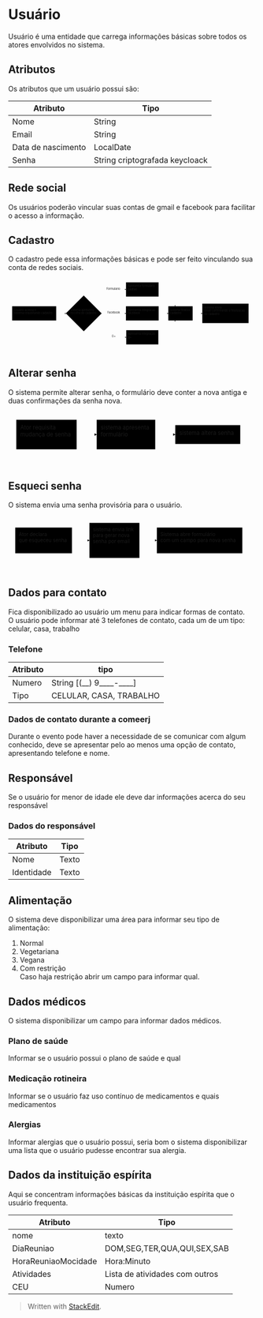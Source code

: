 <h1 id="usuário">Usuário</h1>
<p>Usuário é uma entidade que carrega informações básicas sobre todos os atores envolvidos no sistema.</p>
<h2 id="atributos">Atributos</h2>
<p>Os atributos que um usuário possui são:</p>

<table>
<thead>
<tr>
<th>Atributo</th>
<th>Tipo</th>
</tr>
</thead>
<tbody>
<tr>
<td>Nome</td>
<td>String</td>
</tr>
<tr>
<td>Email</td>
<td>String</td>
</tr>
<tr>
<td>Data de nascimento</td>
<td>LocalDate</td>
</tr>
<tr>
<td>Senha</td>
<td>String criptografada keycloack</td>
</tr>
</tbody>
</table><h2 id="rede-social">Rede social</h2>
<p>Os usuários poderão vincular suas contas de gmail e facebook para facilitar o acesso a informação.</p>
<h2 id="cadastro">Cadastro</h2>
<p>O cadastro pede essa informações básicas e pode ser feito  vinculando sua conta de redes sociais.</p>
<div class="mermaid"><svg xmlns="http://www.w3.org/2000/svg" id="mermaid-svg-BmYwTAfqLbyjWdym" height="100%" viewBox="0 0 1283.3533325195312 380.3000030517578" style="max-width:1283.3533325195312px;"><g><g class="output"><g class="clusters"></g><g class="edgePaths"><g class="edgePath" style="opacity: 1;"><path class="path" d="M247.98333740234375,180.1500015258789L272.98333740234375,180.1500015258789L298.48333740234375,180.6500015258789" marker-end="url(#arrowhead10780)" style="fill:none"></path><defs><marker id="arrowhead10780" viewBox="0 0 10 10" refX="9" refY="5" markerUnits="strokeWidth" markerWidth="8" markerHeight="6" orient="auto"><path d="M 0 0 L 10 5 L 0 10 z" class="arrowheadPath" style="stroke-width: 1; stroke-dasharray: 1, 0;"></path></marker></defs></g><g class="edgePath" style="opacity: 1;"><path class="path" d="M442.63544013759434,139.68210914394203L545.9866638183594,56.71666717529297L609.1949996948242,56.71666717529297" marker-end="url(#arrowhead10781)" style="fill:none"></path><defs><marker id="arrowhead10781" viewBox="0 0 10 10" refX="9" refY="5" markerUnits="strokeWidth" markerWidth="8" markerHeight="6" orient="auto"><path d="M 0 0 L 10 5 L 0 10 z" class="arrowheadPath" style="stroke-width: 1; stroke-dasharray: 1, 0;"></path></marker></defs></g><g class="edgePath" style="opacity: 1;"><path class="path" d="M483.60333251953125,180.65000152587893L545.9866638183594,180.1500015258789L608.8699951171875,180.1500015258789" marker-end="url(#arrowhead10782)" style="fill:none"></path><defs><marker id="arrowhead10782" viewBox="0 0 10 10" refX="9" refY="5" markerUnits="strokeWidth" markerWidth="8" markerHeight="6" orient="auto"><path d="M 0 0 L 10 5 L 0 10 z" class="arrowheadPath" style="stroke-width: 1; stroke-dasharray: 1, 0;"></path></marker></defs></g><g class="edgePath" style="opacity: 1;"><path class="path" d="M442.6354401375944,221.6178939078158L545.9866638183594,303.58333587646484L610.3033294677734,303.58333587646484" marker-end="url(#arrowhead10783)" style="fill:none"></path><defs><marker id="arrowhead10783" viewBox="0 0 10 10" refX="9" refY="5" markerUnits="strokeWidth" markerWidth="8" markerHeight="6" orient="auto"><path d="M 0 0 L 10 5 L 0 10 z" class="arrowheadPath" style="stroke-width: 1; stroke-dasharray: 1, 0;"></path></marker></defs></g><g class="edgePath" style="opacity: 1;"><path class="path" d="M777.7116622924805,56.71666717529297L803.0366668701172,56.71666717529297L864.8366355746282,143.43333435058594" marker-end="url(#arrowhead10784)" style="fill:none"></path><defs><marker id="arrowhead10784" viewBox="0 0 10 10" refX="9" refY="5" markerUnits="strokeWidth" markerWidth="8" markerHeight="6" orient="auto"><path d="M 0 0 L 10 5 L 0 10 z" class="arrowheadPath" style="stroke-width: 1; stroke-dasharray: 1, 0;"></path></marker></defs></g><g class="edgePath" style="opacity: 1;"><path class="path" d="M778.0366668701172,180.1500015258789L803.0366668701172,180.1500015258789L828.0366668701172,180.1500015258789" marker-end="url(#arrowhead10785)" style="fill:none"></path><defs><marker id="arrowhead10785" viewBox="0 0 10 10" refX="9" refY="5" markerUnits="strokeWidth" markerWidth="8" markerHeight="6" orient="auto"><path d="M 0 0 L 10 5 L 0 10 z" class="arrowheadPath" style="stroke-width: 1; stroke-dasharray: 1, 0;"></path></marker></defs></g><g class="edgePath" style="opacity: 1;"><path class="path" d="M776.6033325195312,303.58333587646484L803.0366668701172,303.58333587646484L864.8366355746282,216.86666870117188" marker-end="url(#arrowhead10786)" style="fill:none"></path><defs><marker id="arrowhead10786" viewBox="0 0 10 10" refX="9" refY="5" markerUnits="strokeWidth" markerWidth="8" markerHeight="6" orient="auto"><path d="M 0 0 L 10 5 L 0 10 z" class="arrowheadPath" style="stroke-width: 1; stroke-dasharray: 1, 0;"></path></marker></defs></g><g class="edgePath" style="opacity: 1;"><path class="path" d="M953.9700012207031,180.1500015258789L978.9700012207031,180.1500015258789L1003.9700012207031,180.1500015258789" marker-end="url(#arrowhead10787)" style="fill:none"></path><defs><marker id="arrowhead10787" viewBox="0 0 10 10" refX="9" refY="5" markerUnits="strokeWidth" markerWidth="8" markerHeight="6" orient="auto"><path d="M 0 0 L 10 5 L 0 10 z" class="arrowheadPath" style="stroke-width: 1; stroke-dasharray: 1, 0;"></path></marker></defs></g></g><g class="edgeLabels"><g class="edgeLabel" style="opacity: 1;" transform=""><g transform="translate(0,0)" class="label"><foreignObject width="0" height="0"><div xmlns="http://www.w3.org/1999/xhtml" style="display: inline-block; white-space: nowrap;"><span class="edgeLabel"></span></div></foreignObject></g></g><g class="edgeLabel" style="opacity: 1;" transform="translate(545.9866638183594,56.71666717529297)"><g transform="translate(-37.883331298828125,-13.358329772949219)" class="label"><foreignObject width="75.76666259765625" height="26.716659545898438"><div xmlns="http://www.w3.org/1999/xhtml" style="display: inline-block; white-space: nowrap;"><span class="edgeLabel">Formulario</span></div></foreignObject></g></g><g class="edgeLabel" style="opacity: 1;" transform="translate(545.9866638183594,180.1500015258789)"><g transform="translate(-33.525001525878906,-13.358329772949219)" class="label"><foreignObject width="67.05000305175781" height="26.716659545898438"><div xmlns="http://www.w3.org/1999/xhtml" style="display: inline-block; white-space: nowrap;"><span class="edgeLabel">Facebook</span></div></foreignObject></g></g><g class="edgeLabel" style="opacity: 1;" transform="translate(545.9866638183594,303.58333587646484)"><g transform="translate(-10.483329772949219,-13.358329772949219)" class="label"><foreignObject width="20.966659545898438" height="26.716659545898438"><div xmlns="http://www.w3.org/1999/xhtml" style="display: inline-block; white-space: nowrap;"><span class="edgeLabel">G+</span></div></foreignObject></g></g><g class="edgeLabel" style="opacity: 1;" transform=""><g transform="translate(0,0)" class="label"><foreignObject width="0" height="0"><div xmlns="http://www.w3.org/1999/xhtml" style="display: inline-block; white-space: nowrap;"><span class="edgeLabel"></span></div></foreignObject></g></g><g class="edgeLabel" style="opacity: 1;" transform=""><g transform="translate(0,0)" class="label"><foreignObject width="0" height="0"><div xmlns="http://www.w3.org/1999/xhtml" style="display: inline-block; white-space: nowrap;"><span class="edgeLabel"></span></div></foreignObject></g></g><g class="edgeLabel" style="opacity: 1;" transform=""><g transform="translate(0,0)" class="label"><foreignObject width="0" height="0"><div xmlns="http://www.w3.org/1999/xhtml" style="display: inline-block; white-space: nowrap;"><span class="edgeLabel"></span></div></foreignObject></g></g><g class="edgeLabel" style="opacity: 1;" transform=""><g transform="translate(0,0)" class="label"><foreignObject width="0" height="0"><div xmlns="http://www.w3.org/1999/xhtml" style="display: inline-block; white-space: nowrap;"><span class="edgeLabel"></span></div></foreignObject></g></g></g><g class="nodes"><g class="node" style="opacity: 1;" id="acesso" transform="translate(133.99166870117188,180.1500015258789)"><rect rx="0" ry="0" x="-113.99166870117188" y="-36.71666717529297" width="227.98333740234375" height="73.43333435058594"></rect><g class="label" transform="translate(0,0)"><g transform="translate(-103.99166870117188,-26.71666717529297)"><foreignObject width="207.98333740234375" height="53.43333435058594"><div xmlns="http://www.w3.org/1999/xhtml" style="display: inline-block; white-space: nowrap;">Usuário acessa o<br> sistema requisitando cadastro</div></foreignObject></g></g></g><g class="node" style="opacity: 1;" id="form" transform="translate(390.5433349609375,180.1500015258789)"><polygon points="92.55999755859375,0 185.1199951171875,-92.55999755859375 92.55999755859375,-185.1199951171875 0,-92.55999755859375" rx="5" ry="5" transform="translate(-92.55999755859375,92.55999755859375)"></polygon><g class="label" transform="translate(0,0)"><g transform="translate(-68.98332977294922,-26.71666717529297)"><foreignObject width="137.96665954589844" height="53.43333435058594"><div xmlns="http://www.w3.org/1999/xhtml" style="display: inline-block; white-space: nowrap;">Sistema apresenta<br> escolha de cadastro</div></foreignObject></g></g></g><g class="node" style="opacity: 1;" id="form1" transform="translate(693.4533309936523,56.71666717529297)"><rect rx="0" ry="0" x="-84.25833129882812" y="-36.71666717529297" width="168.51666259765625" height="73.43333435058594"></rect><g class="label" transform="translate(0,0)"><g transform="translate(-74.25833129882812,-26.71666717529297)"><foreignObject width="148.51666259765625" height="53.43333435058594"><div xmlns="http://www.w3.org/1999/xhtml" style="display: inline-block; white-space: nowrap;">Apresenta formulário<br> padrao</div></foreignObject></g></g></g><g class="node" style="opacity: 1;" id="form2" transform="translate(693.4533309936523,180.1500015258789)"><rect rx="0" ry="0" x="-84.58333587646484" y="-36.71666717529297" width="169.1666717529297" height="73.43333435058594"></rect><g class="label" transform="translate(0,0)"><g transform="translate(-74.58333587646484,-26.71666717529297)"><foreignObject width="149.1666717529297" height="53.43333435058594"><div xmlns="http://www.w3.org/1999/xhtml" style="display: inline-block; white-space: nowrap;">Apresenta integracao<br> facebook</div></foreignObject></g></g></g><g class="node" style="opacity: 1;" id="form3" transform="translate(693.4533309936523,303.58333587646484)"><rect rx="0" ry="0" x="-83.1500015258789" y="-36.71666717529297" width="166.3000030517578" height="73.43333435058594"></rect><g class="label" transform="translate(0,0)"><g transform="translate(-73.1500015258789,-26.71666717529297)"><foreignObject width="146.3000030517578" height="53.43333435058594"><div xmlns="http://www.w3.org/1999/xhtml" style="display: inline-block; white-space: nowrap;">apresenta integração<br> g+</div></foreignObject></g></g></g><g class="node" style="opacity: 1;" id="finaliza" transform="translate(891.0033340454102,180.1500015258789)"><rect rx="0" ry="0" x="-62.96666717529297" y="-36.71666717529297" width="125.93333435058594" height="73.43333435058594"></rect><g class="label" transform="translate(0,0)"><g transform="translate(-52.96666717529297,-26.71666717529297)"><foreignObject width="105.93333435058594" height="53.43333435058594"><div xmlns="http://www.w3.org/1999/xhtml" style="display: inline-block; white-space: nowrap;">sistema finaliza<br> cadastro</div></foreignObject></g></g></g><g class="node" style="opacity: 1;" id="envio" transform="translate(1123.6616668701172,180.1500015258789)"><rect rx="0" ry="0" x="-119.69166564941406" y="-50.07499694824219" width="239.38333129882812" height="100.14999389648438"></rect><g class="label" transform="translate(0,0)"><g transform="translate(-109.69166564941406,-40.07499694824219)"><foreignObject width="219.38333129882812" height="80.14999389648438"><div xmlns="http://www.w3.org/1999/xhtml" style="display: inline-block; white-space: nowrap;">sistema envia<br> email confirmando a finalizacao<br> do cadastro</div></foreignObject></g></g></g></g></g></g></svg></div>
<h2 id="alterar-senha">Alterar senha</h2>
<p>O sistema permite alterar senha, o formulário deve conter a nova antiga e duas confirmações da senha nova.</p>
<div class="mermaid"><svg xmlns="http://www.w3.org/2000/svg" id="mermaid-svg-FofNZ7Xa6UI35Rik" height="100%" viewBox="0 0 618.0833282470703 133.43333435058594" style="max-width:618.0833282470703px;"><g><g class="output"><g class="clusters"></g><g class="edgePaths"><g class="edgePath" style="opacity: 1;"><path class="path" d="M170.35000610351562,56.71666717529297L195.35000610351562,56.71666717529297L220.35000610351562,56.71666717529297" marker-end="url(#arrowhead10799)" style="fill:none"></path><defs><marker id="arrowhead10799" viewBox="0 0 10 10" refX="9" refY="5" markerUnits="strokeWidth" markerWidth="8" markerHeight="6" orient="auto"><path d="M 0 0 L 10 5 L 0 10 z" class="arrowheadPath" style="stroke-width: 1; stroke-dasharray: 1, 0;"></path></marker></defs></g><g class="edgePath" style="opacity: 1;"><path class="path" d="M366.18333435058594,56.71666717529297L391.18333435058594,56.71666717529297L416.18333435058594,56.71666717529297" marker-end="url(#arrowhead10800)" style="fill:none"></path><defs><marker id="arrowhead10800" viewBox="0 0 10 10" refX="9" refY="5" markerUnits="strokeWidth" markerWidth="8" markerHeight="6" orient="auto"><path d="M 0 0 L 10 5 L 0 10 z" class="arrowheadPath" style="stroke-width: 1; stroke-dasharray: 1, 0;"></path></marker></defs></g></g><g class="edgeLabels"><g class="edgeLabel" style="opacity: 1;" transform=""><g transform="translate(0,0)" class="label"><foreignObject width="0" height="0"><div xmlns="http://www.w3.org/1999/xhtml" style="display: inline-block; white-space: nowrap;"><span class="edgeLabel"></span></div></foreignObject></g></g><g class="edgeLabel" style="opacity: 1;" transform=""><g transform="translate(0,0)" class="label"><foreignObject width="0" height="0"><div xmlns="http://www.w3.org/1999/xhtml" style="display: inline-block; white-space: nowrap;"><span class="edgeLabel"></span></div></foreignObject></g></g></g><g class="nodes"><g class="node" style="opacity: 1;" id="pedido" transform="translate(95.17500305175781,56.71666717529297)"><rect rx="0" ry="0" x="-75.17500305175781" y="-36.71666717529297" width="150.35000610351562" height="73.43333435058594"></rect><g class="label" transform="translate(0,0)"><g transform="translate(-65.17500305175781,-26.71666717529297)"><foreignObject width="130.35000610351562" height="53.43333435058594"><div xmlns="http://www.w3.org/1999/xhtml" style="display: inline-block; white-space: nowrap;">Ator requisita<br> mudança de senha</div></foreignObject></g></g></g><g class="node" style="opacity: 1;" id="form" transform="translate(293.2666702270508,56.71666717529297)"><rect rx="0" ry="0" x="-72.91666412353516" y="-36.71666717529297" width="145.8333282470703" height="73.43333435058594"></rect><g class="label" transform="translate(0,0)"><g transform="translate(-62.916664123535156,-26.71666717529297)"><foreignObject width="125.83332824707031" height="53.43333435058594"><div xmlns="http://www.w3.org/1999/xhtml" style="display: inline-block; white-space: nowrap;">sistema apresenta<br> formulário</div></foreignObject></g></g></g><g class="node" style="opacity: 1;" id="acao" transform="translate(497.1333312988281,56.71666717529297)"><rect rx="0" ry="0" x="-80.94999694824219" y="-23.35832977294922" width="161.89999389648438" height="46.71665954589844"></rect><g class="label" transform="translate(0,0)"><g transform="translate(-70.94999694824219,-13.358329772949219)"><foreignObject width="141.89999389648438" height="26.716659545898438"><div xmlns="http://www.w3.org/1999/xhtml" style="display: inline-block; white-space: nowrap;">sistema altera senha</div></foreignObject></g></g></g></g></g></g></svg></div>
<h2 id="esqueci-senha">Esqueci senha</h2>
<p>O sistema envia uma senha provisória para o usuário.</p>
<div class="mermaid"><svg xmlns="http://www.w3.org/2000/svg" id="mermaid-svg-3VMddC7K72RMulNt" height="100%" viewBox="0 0 710.1166687011719 160.14999389648438" style="max-width:710.1166687011719px;"><g><g class="output"><g class="clusters"></g><g class="edgePaths"><g class="edgePath" style="opacity: 1;"><path class="path" d="M182.31666564941406,70.07499694824219L207.31666564941406,70.07499694824219L232.31666564941406,70.07499694824219" marker-end="url(#arrowhead10812)" style="fill:none"></path><defs><marker id="arrowhead10812" viewBox="0 0 10 10" refX="9" refY="5" markerUnits="strokeWidth" markerWidth="8" markerHeight="6" orient="auto"><path d="M 0 0 L 10 5 L 0 10 z" class="arrowheadPath" style="stroke-width: 1; stroke-dasharray: 1, 0;"></path></marker></defs></g><g class="edgePath" style="opacity: 1;"><path class="path" d="M375.43333435058594,70.07499694824219L400.43333435058594,70.07499694824219L425.43333435058594,70.07499694824219" marker-end="url(#arrowhead10813)" style="fill:none"></path><defs><marker id="arrowhead10813" viewBox="0 0 10 10" refX="9" refY="5" markerUnits="strokeWidth" markerWidth="8" markerHeight="6" orient="auto"><path d="M 0 0 L 10 5 L 0 10 z" class="arrowheadPath" style="stroke-width: 1; stroke-dasharray: 1, 0;"></path></marker></defs></g></g><g class="edgeLabels"><g class="edgeLabel" style="opacity: 1;" transform=""><g transform="translate(0,0)" class="label"><foreignObject width="0" height="0"><div xmlns="http://www.w3.org/1999/xhtml" style="display: inline-block; white-space: nowrap;"><span class="edgeLabel"></span></div></foreignObject></g></g><g class="edgeLabel" style="opacity: 1;" transform=""><g transform="translate(0,0)" class="label"><foreignObject width="0" height="0"><div xmlns="http://www.w3.org/1999/xhtml" style="display: inline-block; white-space: nowrap;"><span class="edgeLabel"></span></div></foreignObject></g></g></g><g class="nodes"><g class="node" style="opacity: 1;" id="pedido" transform="translate(101.15833282470703,70.07499694824219)"><rect rx="0" ry="0" x="-81.15833282470703" y="-36.71666717529297" width="162.31666564941406" height="73.43333435058594"></rect><g class="label" transform="translate(0,0)"><g transform="translate(-71.15833282470703,-26.71666717529297)"><foreignObject width="142.31666564941406" height="53.43333435058594"><div xmlns="http://www.w3.org/1999/xhtml" style="display: inline-block; white-space: nowrap;">Ator declara<br> que esqueceu senha</div></foreignObject></g></g></g><g class="node" style="opacity: 1;" id="envio" transform="translate(303.875,70.07499694824219)"><rect rx="0" ry="0" x="-71.55833435058594" y="-50.07499694824219" width="143.11666870117188" height="100.14999389648438"></rect><g class="label" transform="translate(0,0)"><g transform="translate(-61.55833435058594,-40.07499694824219)"><foreignObject width="123.11666870117188" height="80.14999389648438"><div xmlns="http://www.w3.org/1999/xhtml" style="display: inline-block; white-space: nowrap;">sistema envia link<br> para gerar nova<br> senha por email</div></foreignObject></g></g></g><g class="node" style="opacity: 1;" id="link" transform="translate(547.7750015258789,70.07499694824219)"><rect rx="0" ry="0" x="-122.34166717529297" y="-36.71666717529297" width="244.68333435058594" height="73.43333435058594"></rect><g class="label" transform="translate(0,0)"><g transform="translate(-112.34166717529297,-26.71666717529297)"><foreignObject width="224.68333435058594" height="53.43333435058594"><div xmlns="http://www.w3.org/1999/xhtml" style="display: inline-block; white-space: nowrap;">Sistema abre formulário<br> com um campo para nova senha</div></foreignObject></g></g></g></g></g></g></svg></div>
<h2 id="dados-para-contato">Dados para contato</h2>
<p>Fica disponibilizado ao usuário um menu para indicar formas de contato.<br>
O usuário pode informar até 3 telefones de contato, cada um de um tipo: celular, casa, trabalho</p>
<h3 id="telefone">Telefone</h3>

<table>
<thead>
<tr>
<th>Atributo</th>
<th>tipo</th>
</tr>
</thead>
<tbody>
<tr>
<td>Numero</td>
<td>String [(__) 9____-____]</td>
</tr>
<tr>
<td>Tipo</td>
<td>CELULAR, CASA, TRABALHO</td>
</tr>
</tbody>
</table><h3 id="dados-de-contato-durante-a-comeerj">Dados de contato durante a comeerj</h3>
<p>Durante o evento pode haver a necessidade de se comunicar com algum conhecido, deve se apresentar pelo ao menos uma opção de contato, apresentando telefone e nome.</p>
<h2 id="responsável">Responsável</h2>
<p>Se o usuário for menor de idade ele deve dar informações acerca do seu responsável</p>
<h3 id="dados-do-responsável">Dados do responsável</h3>

<table>
<thead>
<tr>
<th>Atributo</th>
<th>Tipo</th>
</tr>
</thead>
<tbody>
<tr>
<td>Nome</td>
<td>Texto</td>
</tr>
<tr>
<td>Identidade</td>
<td>Texto</td>
</tr>
</tbody>
</table><h2 id="alimentação">Alimentação</h2>
<p>O sistema deve disponibilizar uma área para informar seu tipo de alimentação:</p>
<ol>
<li>Normal</li>
<li>Vegetariana</li>
<li>Vegana</li>
<li>Com restrição<br>
Caso haja restrição abrir um campo para informar qual.</li>
</ol>
<h2 id="dados-médicos">Dados médicos</h2>
<p>O sistema disponibilizar um campo para informar dados médicos.</p>
<h3 id="plano-de-saúde">Plano de saúde</h3>
<p>Informar se o usuário possui o plano de saúde e qual</p>
<h3 id="medicação-rotineira">Medicação rotineira</h3>
<p>Informar se o usuário faz uso contínuo de medicamentos e quais medicamentos</p>
<h3 id="alergias">Alergias</h3>
<p>Informar alergias que o usuário possui, seria bom o sistema disponibilizar uma lista que o usuário pudesse encontrar sua alergia.</p>
<h2 id="dados-da-instituição-espírita">Dados da instituição espírita</h2>
<p>Aqui se concentram informações básicas da instituição espírita que o usuário frequenta.</p>

<table>
<thead>
<tr>
<th>Atributo</th>
<th>Tipo</th>
</tr>
</thead>
<tbody>
<tr>
<td>nome</td>
<td>texto</td>
</tr>
<tr>
<td>DiaReuniao</td>
<td>DOM,SEG,TER,QUA,QUI,SEX,SAB</td>
</tr>
<tr>
<td>HoraReuniaoMocidade</td>
<td>Hora:Minuto</td>
</tr>
<tr>
<td>Atividades</td>
<td>Lista de atividades com outros</td>
</tr>
<tr>
<td>CEU</td>
<td>Numero</td>
</tr>
</tbody>
</table><blockquote>
<p>Written with <a href="https://stackedit.io/">StackEdit</a>.</p>
</blockquote>

